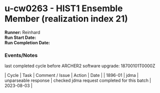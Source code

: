 # u-cw0263 - HIST1 Ensemble Member (realization index 21)

**Runner:**  Reinhard  
**Run Start Date:**  
**Run Completion Date:**

### Events/Notes

last completed cycle before ARCHER2 software upgrade: 18700101T0000Z

| Cycle | Task | Comment / Issue | Action | Date |
| 1896-01 | jdma  | unparseable response | checked jdma request completed for this batch | 2023-08-03 |
